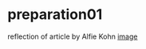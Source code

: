# preparation01
reflection of article by Alfie  Kohn
[image](https://giphy.com/gifs/college-finals-bring-it-on-A4HCrFVdbxZpS)
